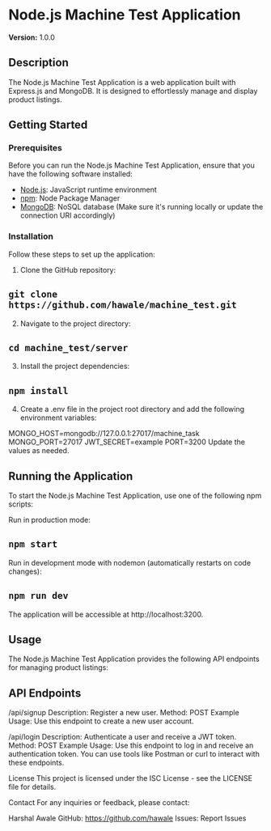 # Node.js Machine Test Application

**Version:** 1.0.0

## Description

The Node.js Machine Test Application is a web application built with Express.js and MongoDB. It is designed to effortlessly manage and display product listings.


## Getting Started

### Prerequisites

Before you can run the Node.js Machine Test Application, ensure that you have the following software installed:

- [Node.js](https://nodejs.org/): JavaScript runtime environment
- [npm](https://www.npmjs.com/): Node Package Manager
- [MongoDB](https://www.mongodb.com/): NoSQL database (Make sure it's running locally or update the connection URI accordingly)

### Installation

Follow these steps to set up the application:

1. Clone the GitHub repository:

 ## `git clone https://github.com/hawale/machine_test.git`


2. Navigate to the project directory:

## `cd machine_test/server`

3. Install the project dependencies:

## `npm install`

4. Create a .env file in the project root directory and add the following environment variables:

MONGO_HOST=mongodb://127.0.0.1:27017/machine_task
MONGO_PORT=27017
JWT_SECRET=example
PORT=3200
Update the values as needed.

## Running the Application

To start the Node.js Machine Test Application, use one of the following npm scripts:

Run in production mode:

## `npm start`

Run in development mode with nodemon (automatically restarts on code changes):

## `npm run dev`

The application will be accessible at http://localhost:3200.

## Usage

The Node.js Machine Test Application provides the following API endpoints for managing product listings:

## API Endpoints

/api/signup
Description: Register a new user.
Method: POST
Example Usage: Use this endpoint to create a new user account.

/api/login
Description: Authenticate a user and receive a JWT token.
Method: POST
Example Usage: Use this endpoint to log in and receive an authentication token.
You can use tools like Postman or curl to interact with these endpoints.

License
This project is licensed under the ISC License - see the LICENSE file for details.

Contact
For any inquiries or feedback, please contact:

Harshal Awale
GitHub: https://github.com/hawale
Issues: Report Issues
